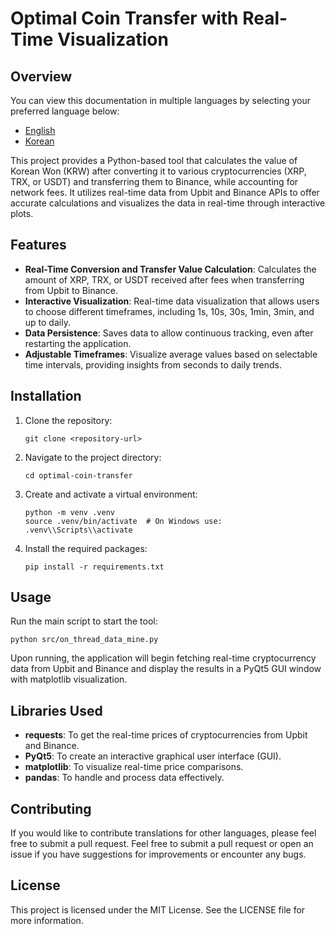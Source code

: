 # Optimal Coin Transfer with Real-Time Visualization

## Overview

You can view this documentation in multiple languages by selecting your preferred language below:

- [English](/README.md)
- [Korean](/README_ko.md)

This project provides a Python-based tool that calculates the value of Korean Won (KRW) after converting it to various cryptocurrencies (XRP, TRX, or USDT) and transferring them to Binance, while accounting for network fees. It utilizes real-time data from Upbit and Binance APIs to offer accurate calculations and visualizes the data in real-time through interactive plots.

## Features

- **Real-Time Conversion and Transfer Value Calculation**: Calculates the amount of XRP, TRX, or USDT received after fees when transferring from Upbit to Binance.
- **Interactive Visualization**: Real-time data visualization that allows users to choose different timeframes, including 1s, 10s, 30s, 1min, 3min, and up to daily.
- **Data Persistence**: Saves data to allow continuous tracking, even after restarting the application.
- **Adjustable Timeframes**: Visualize average values based on selectable time intervals, providing insights from seconds to daily trends.

## Installation

1. Clone the repository:
    
    ```
    git clone <repository-url>
    
    ```
    
2. Navigate to the project directory:
    
    ```
    cd optimal-coin-transfer
    
    ```
    
3. Create and activate a virtual environment:
    
    ```
    python -m venv .venv
    source .venv/bin/activate  # On Windows use: .venv\\Scripts\\activate
    
    ```
    
4. Install the required packages:
    
    ```
    pip install -r requirements.txt
    
    ```
    

## Usage

Run the main script to start the tool:

```
python src/on_thread_data_mine.py

```

Upon running, the application will begin fetching real-time cryptocurrency data from Upbit and Binance and display the results in a PyQt5 GUI window with matplotlib visualization.

## Libraries Used

- **requests**: To get the real-time prices of cryptocurrencies from Upbit and Binance.
- **PyQt5**: To create an interactive graphical user interface (GUI).
- **matplotlib**: To visualize real-time price comparisons.
- **pandas**: To handle and process data effectively.

## Contributing

If you would like to contribute translations for other languages, please feel free to submit a pull request.
Feel free to submit a pull request or open an issue if you have suggestions for improvements or encounter any bugs.

## License

This project is licensed under the MIT License. See the LICENSE file for more information.
